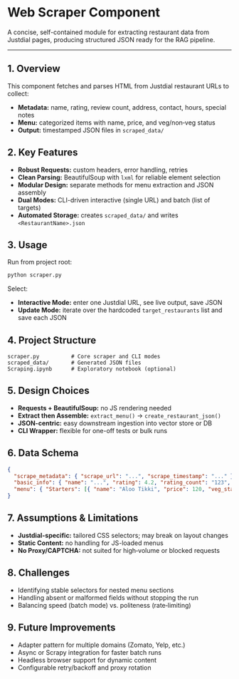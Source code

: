 # Web Scraper Component

A concise, self-contained module for extracting restaurant data from Justdial pages, producing structured JSON ready for the RAG pipeline.

---

## 1. Overview
This component fetches and parses HTML from Justdial restaurant URLs to collect:
- **Metadata:** name, rating, review count, address, contact, hours, special notes
- **Menu:** categorized items with name, price, and veg/non‑veg status
- **Output:** timestamped JSON files in `scraped_data/`

## 2. Key Features
- **Robust Requests:** custom headers, error handling, retries
- **Clean Parsing:** BeautifulSoup with `lxml` for reliable element selection
- **Modular Design:** separate methods for menu extraction and JSON assembly
- **Dual Modes:** CLI-driven interactive (single URL) and batch (list of targets)
- **Automated Storage:** creates `scraped_data/` and writes `<RestaurantName>.json`

## 3. Usage
Run from project root:
```bash
python scraper.py
```
Select:
- **Interactive Mode:** enter one Justdial URL, see live output, save JSON
- **Update Mode:** iterate over the hardcoded `target_restaurants` list and save each JSON

## 4. Project Structure
```
scraper.py          # Core scraper and CLI modes
scraped_data/       # Generated JSON files
Scraping.ipynb      # Exploratory notebook (optional)
```

## 5. Design Choices
- **Requests + BeautifulSoup:** no JS rendering needed
- **Extract then Assemble:** `extract_menu()` → `create_restaurant_json()`
- **JSON-centric:** easy downstream ingestion into vector store or DB
- **CLI Wrapper:** flexible for one-off tests or bulk runs

## 6. Data Schema
```json
{
  "scrape_metadata": { "scrape_url": "...", "scrape_timestamp": "..." },
  "basic_info": { "name": "...", "rating": 4.2, "rating_count": "123", "address": "...", "contact": "...", "operating_hours": "...", "special_info": "..." },
  "menu": { "Starters": [{ "name": "Aloo Tikki", "price": 120, "veg_status": "veg" }, … ], … }
}
```

## 7. Assumptions & Limitations
- **Justdial-specific:** tailored CSS selectors; may break on layout changes
- **Static Content:** no handling for JS-loaded menus
- **No Proxy/CAPTCHA:** not suited for high‑volume or blocked requests

## 8. Challenges
- Identifying stable selectors for nested menu sections
- Handling absent or malformed fields without stopping the run
- Balancing speed (batch mode) vs. politeness (rate‑limiting)

## 9. Future Improvements
- Adapter pattern for multiple domains (Zomato, Yelp, etc.)
- Async or Scrapy integration for faster batch runs
- Headless browser support for dynamic content
- Configurable retry/backoff and proxy rotation

